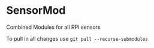 # SensorMod
Combined Modules for all RPI sensors



To pull in all changes use `git pull --recurse-submodules`
